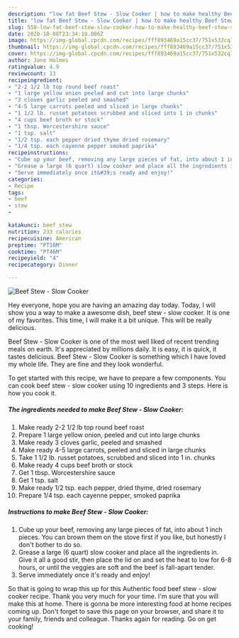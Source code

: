```yaml
---
description: "low fat Beef Stew - Slow Cooker | how to make healthy Beef Stew - Slow Cooker"
title: "low fat Beef Stew - Slow Cooker | how to make healthy Beef Stew - Slow Cooker"
slug: 558-low-fat-beef-stew-slow-cooker-how-to-make-healthy-beef-stew-slow-cooker
date: 2020-10-08T23:34:10.086Z
image: https://img-global.cpcdn.com/recipes/fff893469a15cc37/751x532cq70/beef-stew-slow-cooker-recipe-main-photo.jpg
thumbnail: https://img-global.cpcdn.com/recipes/fff893469a15cc37/751x532cq70/beef-stew-slow-cooker-recipe-main-photo.jpg
cover: https://img-global.cpcdn.com/recipes/fff893469a15cc37/751x532cq70/beef-stew-slow-cooker-recipe-main-photo.jpg
author: Jane Holmes
ratingvalue: 4.9
reviewcount: 13
recipeingredient:
- "2-2 1/2 lb top round beef roast"
- "1 large yellow onion peeled and cut into large chunks"
- "3 cloves garlic peeled and smashed"
- "4-5 large carrots peeled and sliced in large chunks"
- "1 1/2 lb. russet potatoes scrubbed and sliced into 1 in chunks"
- "4 cups beef broth or stock"
- "1 tbsp. Worcestershire sauce"
- "1 tsp. salt"
- "1/2 tsp. each pepper dried thyme dried rosemary"
- "1/4 tsp. each cayenne pepper smoked paprika"
recipeinstructions:
- "Cube up your beef, removing any large pieces of fat, into about 1 inch pieces. You can brown them on the stove first if you like, but honestly I don&#39;t bother to do so."
- "Grease a large (6 quart) slow cooker and place all the ingredients in. Give it all a good stir, then place the lid on and set the heat to low for 6-8 hours, or until the veggies are soft and the beef is fall-apart tender."
- "Serve immediately once it&#39;s ready and enjoy!"
categories:
- Recipe
tags:
- beef
- stew
- 

katakunci: beef stew  
nutrition: 233 calories
recipecuisine: American
preptime: "PT18M"
cooktime: "PT46M"
recipeyield: "4"
recipecategory: Dinner

---
```



![Beef Stew - Slow Cooker](https://img-global.cpcdn.com/recipes/fff893469a15cc37/751x532cq70/beef-stew-slow-cooker-recipe-main-photo.jpg)

Hey everyone, hope you are having an amazing day today. Today, I will show you a way to make a awesome dish, beef stew - slow cooker. It is one of my favorites. This time, I will make it a bit unique. This will be really delicious.

Beef Stew - Slow Cooker is one of the most well liked of recent trending meals on earth. It's appreciated by millions daily. It is easy, it is quick, it tastes delicious. Beef Stew - Slow Cooker is something which I have loved my whole life. They are fine and they look wonderful.




To get started with this recipe, we have to prepare a few components. You can cook beef stew - slow cooker using 10 ingredients and 3 steps. Here is how you cook it.

<!--inarticleads1-->

##### The ingredients needed to make Beef Stew - Slow Cooker:

1. Make ready 2-2 1/2 lb top round beef roast
1. Prepare 1 large yellow onion, peeled and cut into large chunks
1. Make ready 3 cloves garlic, peeled and smashed
1. Make ready 4-5 large carrots, peeled and sliced in large chunks
1. Take 1 1/2 lb. russet potatoes, scrubbed and sliced into 1 in. chunks
1. Make ready 4 cups beef broth or stock
1. Get 1 tbsp. Worcestershire sauce
1. Get 1 tsp. salt
1. Make ready 1/2 tsp. each pepper, dried thyme, dried rosemary
1. Prepare 1/4 tsp. each cayenne pepper, smoked paprika




<!--inarticleads2-->

##### Instructions to make Beef Stew - Slow Cooker:

1. Cube up your beef, removing any large pieces of fat, into about 1 inch pieces. You can brown them on the stove first if you like, but honestly I don&#39;t bother to do so.
1. Grease a large (6 quart) slow cooker and place all the ingredients in. Give it all a good stir, then place the lid on and set the heat to low for 6-8 hours, or until the veggies are soft and the beef is fall-apart tender.
1. Serve immediately once it&#39;s ready and enjoy!




So that is going to wrap this up for this Authentic food beef stew - slow cooker recipe. Thank you very much for your time. I'm sure that you will make this at home. There is gonna be more interesting food at home recipes coming up. Don't forget to save this page on your browser, and share it to your family, friends and colleague. Thanks again for reading. Go on get cooking!
